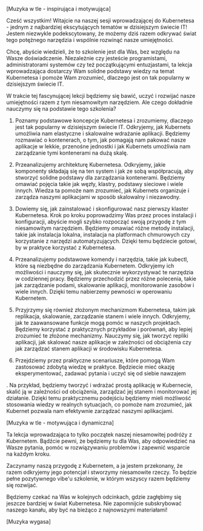 [Muzyka w tle - inspirująca i motywująca]

Cześć wszystkim! Witajcie na naszej sesji wprowadzającej do Kubernetesa - jednym z najbardziej ekscytujących tematów w dzisiejszym świecie IT! Jestem niezwykle podekscytowany, że możemy dziś razem odkrywać świat tego potężnego narzędzia i wspólnie rozwinąć nasze umiejętności.

Chcę, abyście wiedzieli, że to szkolenie jest dla Was, bez względu na Wasze doświadczenie. Niezależnie czy jesteście programistami, administratorami systemów czy też początkującymi entuzjastami, ta lekcja wprowadzająca dostarczy Wam solidne podstawy wiedzy na temat Kubernetesa i pomoże Wam zrozumieć, dlaczego jest on tak popularny w dzisiejszym świecie IT.

W trakcie tej fascynującej lekcji będziemy się bawić, uczyć i rozwijać nasze umiejętności razem z tym niesamowitym narzędziem. Ale czego dokładnie nauczymy się na podstawie tego szkolenia?

1. Poznamy podstawowe koncepcje Kubernetesa i zrozumiemy, dlaczego jest tak popularny w dzisiejszym świecie IT. Odkryjemy, jak Kubernets umożliwia nam elastyczne i skalowalne wdrażanie aplikacji. Będziemy rozmawiać o kontenerach, o tym, jak pomagają nam pakować nasze aplikacje w lekkie, przenośne jednostki i jak Kubernets umożliwia nam zarządzanie tymi kontenerami na dużą skalę.

2. Przeanalizujemy architekturę Kubernetesa. Odkryjemy, jakie komponenty składają się na ten system i jak ze sobą współpracują, aby stworzyć solidne podstawy dla zarządzania kontenerami. Będziemy omawiać pojęcia takie jak węzły, klastry, podstawy sieciowe i wiele innych. Wiedza ta pomoże nam zrozumieć, jak Kubernets organizuje i zarządza naszymi aplikacjami w sposób skalowalny i niezawodny.

3. Dowiemy się, jak zainstalować i skonfigurować nasz pierwszy klaster Kubernetesa. Krok po kroku poprowadzimy Was przez proces instalacji i konfiguracji, abyście mogli szybko rozpocząć swoją przygodę z tym niesamowitym narzędziem. Będziemy omawiać różne metody instalacji, takie jak instalacja lokalna, instalacja na platformach chmurowych czy korzystanie z narzędzi automatyzujących. Dzięki temu będziecie gotowi, by w praktyce korzystać z Kubernetesa.

4. Przeanalizujemy podstawowe komendy i narzędzia, takie jak kubectl, które są niezbędne do zarządzania Kubernetem. Odkryjemy ich możliwości i nauczymy się, jak skutecznie wykorzystywać te narzędzia w codziennej pracy. Będziemy przechodzić przez różne polecenia, takie jak zarządzanie podami, skalowanie aplikacji, monitorowanie zasobów i wiele innych. Dzięki temu nabierzemy pewności w operowaniu Kubernetem.

5. Przyjrzymy się również złożonym mechanizmom Kubernetesa, takim jak replikacja, skalowanie, zarządzanie stanem i wiele innych. Odkryjemy, jak te zaawansowane funkcje mogą pomóc w naszych projektach. Będziemy korzystać z praktycznych przykładów i porównań, aby lepiej zrozumieć te złożone mechanizmy. Nauczymy się, jak tworzyć repliki aplikacji, jak skalować nasze aplikacje w zależności od obciążenia czy jak zarządzać stanem aplikacji w środowisku Kubernetesa.

6. Przejdziemy przez praktyczne scenariusze, które pomogą Wam zastosować zdobytą wiedzę w praktyce. Będziecie mieć okazję eksperymentować, zadawać pytania i uczyć się od siebie nawzajem

. Na przykład, będziemy tworzyć i wdrażać prostą aplikację w Kubernecie, skalić ją w zależności od obciążenia, zarządzać jej stanem i monitorować jej działanie. Dzięki temu praktycznemu podejściu będziemy mieli możliwość stosowania wiedzy w realnych sytuacjach, co pomoże nam zrozumieć, jak Kubernet pozwala nam efektywnie zarządzać naszymi aplikacjami.

[Muzyka w tle - motywująca i dynamiczna]

Ta lekcja wprowadzająca to tylko początek naszej niesamowitej podróży z Kubernetem. Bądźcie pewni, że będziemy tu dla Was, aby odpowiedzieć na Wasze pytania, pomóc w rozwiązywaniu problemów i zapewnić wsparcie na każdym kroku.

Zaczynamy naszą przygodę z Kubernetem, a ja jestem przekonany, że razem odkryjemy jego potencjał i stworzymy niesamowite rzeczy. To będzie pełne pozytywnego vibe'u szkolenie, w którym wszyscy razem będziemy się rozwijać.

Będziemy czekać na Was w kolejnych odcinkach, gdzie zagłębimy się jeszcze bardziej w świat Kubernetesa. Nie zapomnijcie subskrybować naszego kanału, aby być na bieżąco z najnowszymi materiałami!

[Muzyka wygasa]